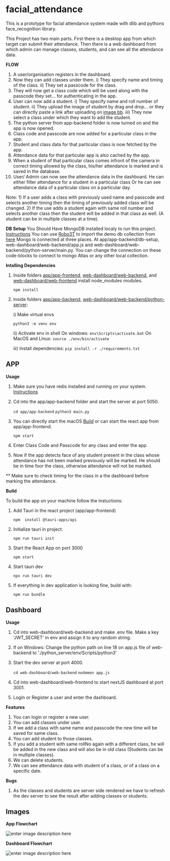 

# facial_attendance

This is a prototype for facial attendance system made with dlib and pythons face_recognition library.

This Project has two main parts. First there is a desktop app from which target can submit their attendance. Then there is a web dashboard from which admin can manage classes, students, and can see all the attendance data.

**FLOW**

1) A user/organisation registers in the dashboard.
2) Now they can add classes under them.
	i) They specify name and timing of the class.
	ii) They set a passcode for the class.
3) They will now get a class code which will be used along with the passcode they set... for authenticating in the app.
4) User can now add a student.
	i) They specify name and roll number of student.
	ii) They upload the image of student by drag and drop... or they can directly paste a link after uploading on [image bb](https://imgbb.com).
	iii) They now select a class under which they want to add the student.
5) The python server from app-backend folder is now turned on and the app is now opened.
6) Class code and passcode are now added for a particular class in the app.
7) Student and class data for that particular class is now fetched by the app.
8) Attendance data for that particular app is also cached by the app.
9) When a student of that particular class comes infront of the camera in correct timing allowed by the class, his/her attendance is marked and is saved in the database.
10) User/ Admin can now see the attendance data in the dashboard. He can either  filter attendance for a student in a particular class Or he can see attendance data of a particular class on a particular day.

Note: 1) If a user adds a class with previously used name and passcode and selects another timing then the timing of previously added class will be changed.
2) If the use adds a student again with same roll number and selects another class then the student will be added in that class as well. (A student can be in multiple classes at a time).

**DB Setup**
You Should Have MongoDB installed localy to run this project.
[Instructions](https://www.mongodb.com/docs/manual/administration/install-community/)
You can use [Robo3T](https://robomongo.org/) to import the demo db collection from [here](https://drive.google.com/drive/folders/15WTMVVQRNg8OaDjZQsl4P5e9MGJSLNNG?usp=sharing)
Mongo is connected at three places. At app/app-backend/db-setup, web-dashboard/web-backend/app.js and web-dashboard/web-backend/python-server/main.py. You can change the connection on these code-blocks to connect to mongo Atlas or any other local collection.

**Intalling Dependencies**
1) Inside folders [app/app-frontend](./app/app-frontend), [web-dashboard/web-backend](./web-dashboard/web-backend), and [web-dashboard/web-frontend](./web-dashboard/web-frontend) install node_modules modules.

    `npm install`

2) Inside folders [app/app-backend](./app/app-backend), [web-dashboard/web-backend/python-server](./web-dashboard/web-backend/python-server): 
	
	i) Make virtual envs
	
    `python3 -m venv env`
    
    ii) Activate env in shell
	    	On windows: `env\Scripts\activate.bat`
		On MacOS and Linux: `source ./env/bin/activate`
		
	iii) Install dependencies: 
    `pip install -r ./requirements.txt`

## APP

**Usage**


1) Make sure you have redis installed and running on your system.
[Instructions](https://redis.io/docs/getting-started/) 
2) Cd into the app/app-backend folder and start the server at port 5050.

    `cd app/app-backend`
    `python3 main.py`
3) You can directly start the macOS [Build](https://github.com/hrit-ik/facial_attendance/tree/main/app/app-frontend/macos_build/app-frontend.app/Contents/MacOS) or can start the react app from app/app-frontend.

    `npm start`
    
 4) Enter Class Code and Passcode for any class and enter the app.
 5) Now if the app detects face of any student present in the class whose attendance has not been marked previously will be marked. He should be in time foor the class, otherwise attendance will not be marked.

** Make sure to check timing for the class in a the dashboard before marking the attendance.
 	
**Build**

To build the app on your machine follow the instuctions: 

1) Add Tauri in the react project (app/app-frontend)

    `npm  install @tauri-apps/api`

2) Initialize tauri in project.

    `npm run tauri init`

3) Start the React App on port 3000

    `npm start`

4) Start tauri dev

    `npx run tauri dev`

5) If everything in dev application is looking fine, build with: 

    `npm run bundle`


## Dashboard

**Usage**
1) Cd into web-dashboard/web-backend and make .env file. Make a key 'JWT_SECRET' in env and assign it to any random string. 
2) If on Windows: Change the python path on line 18 on app.js file of web-backend to './python_server/env/Scripts/python3'
3) Start the dev server at port 4000.
	

    `cd web-dashboard/web-backend`
    `nodemon app.js`

4) Cd into web-dashboard/web-frontend to start nextJS dashboard at port 3001.
5) Login or Register a user and enter the dashboard.

**Features**
1) You can login or register a new user.
2) You can add classes under user.
3) If we add a class with same name and passcode the new time will be saved for same class.
4) You can add student to those classes.
5) If you add a student with same rollNo again with a different class, he will be added in the new class and will also be in old class (Students can be in multiple classes).
6) We can delete students.
7) We can see attendance data with student of a class, or of a class on a specific date. 

**Bugs**
1) As the classes and students are server side rendered we have to refresh the dev server to see the result after adding classes or students.

## Images

**App Flowchart**

![enter image description here](https://i.ibb.co/8D8ZnLq/Screenshot-2022-05-30-at-1-55-08-AM.png)


**Dashboard Flowchart**

![enter image description here](https://i.ibb.co/Lhj6bFZ/Screenshot-2022-05-30-at-1-55-49-AM.png)

